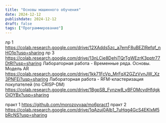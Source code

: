```yaml
---
title: "Основы машинного обучения"
date: 2024-12-12
publishdate: 2024-12-12
draft: false
tags: ["Программирование"]
---
```


лр 1 https://colab.research.google.com/drive/12XAdds5zc_a7emF8uBEZlRefqf_nHO1p?usp=sharing
лр 3 https://colab.research.google.com/drive/13nLCie8DehjTQrTgWEzrK3pptr77DtRl?usp=sharing
Лабораторная работа - Временные ряда. Основы. Модель AR https://colab.research.google.com/drive/1kk71FcVp_MrFqX2GZzVvnJW_Xz3PNFEi?usp=sharing
Лабораторная работа - RFM-кластеризация покупателей (по CRISP-DM) https://colab.research.google.com/drive/1BgpSB_Fynzw8_yBFOMcydHfdgkOiOYBx?usp=sharing

практ 1 https://github.com/morozovvaa/mo6pract1
практ 2 https://colab.research.google.com/drive/1qAzuj0AIb1_7uHqg4GcS4EKIxM5bRcNS?usp=sharing
